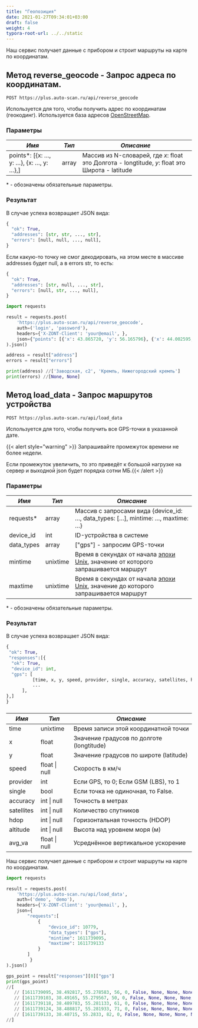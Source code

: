 ```yaml
---
title: "Геопозиция"
date: 2021-01-27T09:34:01+03:00
draft: false
weight: 4
typora-root-url: ../../static
---
```


Наш сервис получает данные с прибором и строит маршруты на карте по координатам.

## Метод reverse_geocode - Запрос адреса по координатам.

`POST https://plus.auto-scan.ru/api/reverse_geocode`

Используется для того, чтобы получить адрес по координатам (геокодинг). Используется база адресов [OpenStreetMap](https://www.openstreetmap.org/about).

### Параметры

| *Имя*                                   | *Тип* | *Описание*                                                   |
| --------------------------------------- | ----- | ------------------------------------------------------------ |
| points\*: [{x: …, y: …}, {x: …, y: …},] | array | Массив из N-словарей, где *x*: float это Долгота - longtitude, *y*: float это Широта - latitude |

\* - обозначены обязательные параметры.

### Результат

В случае успеха возвращает JSON вида:

```python
{
  "ok": True,
  "addresses": [str, str, ..., str],
  "errors": [null, null, ..., null],
}
```

Если какую-то точку не смог декодировать, на этом месте в массиве addresses будет null, а в errors str, то есть:

```python
{
  "ok": True,
  "addresses": [str, null, ..., str],
  "errors": [null, str, ..., null],
}
```

```python
import requests

result = requests.post(
    'https://plus.auto-scan.ru/api/reverse_geocode',
    auth=('login', 'password'),
    headers={'X-ZONT-Client': 'your@email', },
    json={"points": [{'x': 43.865720, 'y': 56.165796}, {'x': 44.002595, 'y': 56.328376}],}
).json()

address = result["address"]
errors = result["errors"]

print(address) //['Заводская, с2', 'Кремль, Нижегородский кремль']
print(errors) //[None, None]
```



## Метод load_data - Запрос маршрутов устройства

`POST https://plus.auto-scan.ru/api/load_data`

Используется для того, чтобы получить все GPS-точки в указанной дате.

{{< alert style="warning" >}} Запрашивайте промежуток времени не более недели.

 Если промежуток увеличить, то это приведёт к большой нагрузке на сервер и выходной json будет порядка сотни МБ.{{< /alert >}}

### Параметры

| *Имя*      | *Тип*    | *Описание*                                                   |
| ---------- | -------- | ------------------------------------------------------------ |
| requests\* | array    | Массив с запросами вида {device_id: …, data_types: […], mintime: …, maxtime: …} |
| device_id  | int      | ID-устройства в системе                                      |
| data_types | array    | ["gps"] - запросим GPS-точки                                 |
| mintime    | unixtime | Время в секундах от начала [эпохи Unix](https://ru.wikipedia.org/wiki/Unix-%D0%B2%D1%80%D0%B5%D0%BC%D1%8F), значение от которого запрашивается маршрут |
| maxtime    | unixtime | Время в секундах от начала [эпохи Unix](https://ru.wikipedia.org/wiki/Unix-%D0%B2%D1%80%D0%B5%D0%BC%D1%8F), значение до которого запрашивается маршрут |

\* - обозначены обязательные параметры.

### Результат

В случае успеха возвращает JSON вида:

```python
{
 "ok": True,
 "responses":[{
  "ok": True,
  "device_id": int,
  "gps": [
          [time, x, y, speed, provider, single, accuracy, satellites, hdop, altitude, avg_va],
          ...
      ],
},]
}
```

### 

| *Имя*      | *Тип*         | *Описание*                                |
| ---------- | ------------- | ----------------------------------------- |
| time       | unixtime      | Время записи этой координатной точки      |
| x          | float         | Значение градусов по долготе (longtitude) |
| y          | float         | Значение градусов по широте (latitude)    |
| speed      | float \| null | Скорость в км/ч                           |
| provider   | int           | Если GPS, то 0; Если GSM (LBS), то 1      |
| single     | bool          | Если точка не одиночная, то False.        |
| accuracy   | int \| null   | Точность в метрах                         |
| satellites | int \| null   | Количество спутников                      |
| hdop       | int \| null   | Горизонтальная точность (HDOP)            |
| altitude   | int \| null   | Высота над уровнем моря (м)               |
| avg_va     | float \| null | Усреднённое вертикальное ускорение        |

Наш сервис получает данные с прибором и строит маршруты на карте по координатам.

```python
import requests

result = requests.post(
    'https://plus.auto-scan.ru/api/load_data',
    auth=('demo', 'demo'),
    headers={'X-ZONT-Client': 'your@email', },
    json={
        "requests":[
            {
                "device_id": 10779,
        		"data_types": ["gps"],
        		"mintime": 1611739095,
        		"maxtime": 1611739133
            }
        ]
         }
).json()

gps_point = result["responses"][0]["gps"]
print(gps_point) 
//[
   // [1611739095, 38.492817, 55.278583, 56, 0, False, None, None, None, None, None], 
   // [1611739103, 38.49165, 55.279567, 50, 0, False, None, None, None, None, None],
   // [1611739118, 38.489783, 55.281133, 61, 0, False, None, None, None, None, None],
   // [1611739124, 38.488817, 55.281933, 71, 0, False, None, None, None, None, None],
   // [1611739133, 38.48715, 55.2833, 82, 0, False, None, None, None, None, None]
//]
```
